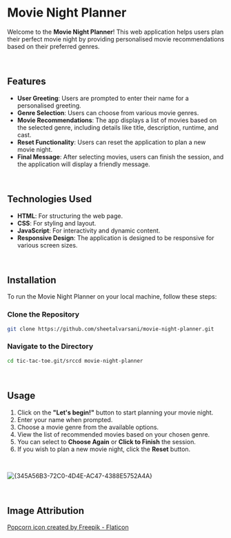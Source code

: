 # Movie Night Planner

Welcome to the **Movie Night Planner**! This web application helps users plan their perfect movie night by providing personalised movie recommendations based on their preferred genres. 

<br>

## Features

- **User Greeting**: Users are prompted to enter their name for a personalised greeting.
- **Genre Selection**: Users can choose from various movie genres.
- **Movie Recommendations**: The app displays a list of movies based on the selected genre, including details like title, description, runtime, and cast.
- **Reset Functionality**: Users can reset the application to plan a new movie night.
- **Final Message**: After selecting movies, users can finish the session, and the application will display a friendly message.

<br>

## Technologies Used

- **HTML**: For structuring the web page.
- **CSS**: For styling and layout.
- **JavaScript**: For interactivity and dynamic content.
- **Responsive Design**: The application is designed to be responsive for various screen sizes.

<br>

## Installation

To run the Movie Night Planner on your local machine, follow these steps:

### Clone the Repository

```bash
git clone https://github.com/sheetalvarsani/movie-night-planner.git
```

### Navigate to the Directory

```bash
cd tic-tac-toe.git/srccd movie-night-planner
```

<br>

## Usage

1. Click on the **"Let's begin!"** button to start planning your movie night.
2. Enter your name when prompted.
3. Choose a movie genre from the available options.
4. View the list of recommended movies based on your chosen genre.
5. You can select to **Choose Again** or **Click to Finish** the session.
6. If you wish to plan a new movie night, click the **Reset** button.
   
<br>

![{345A56B3-72C0-4D4E-AC47-4388E5752A4A}](https://github.com/user-attachments/assets/4944884d-4924-4437-8a6d-68a2605b102f)



<br>

## Image Attribution

<a href="https://www.flaticon.com/free-icons/popcorn" title="popcorn icons">Popcorn icon created by Freepik - Flaticon</a>
